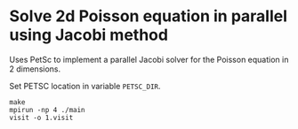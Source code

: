 # Solve 2d Poisson equation in parallel using Jacobi method

Uses PetSc to implement a parallel Jacobi solver for the Poisson equation in 2 dimensions.

Set PETSC location in variable `PETSC_DIR`.

```
make
mpirun -np 4 ./main
visit -o 1.visit
```
